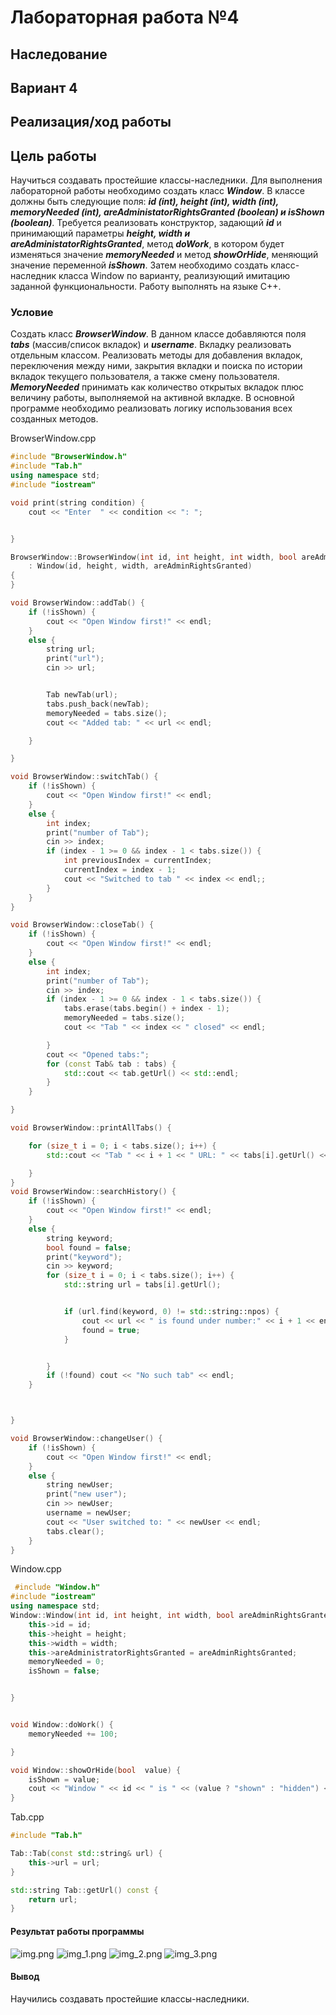 # Лабораторная работа №4 #

## Наследование ##

## Вариант 4 ##

## Реализация/ход работы ##

## Цель работы ##
Научиться создавать простейшие классы-наследники.
Для выполнения лабораторной работы необходимо создать класс ***Window***. В классе должны быть следующие поля: ***id (int), height (int), width (int), memoryNeeded (int), areAdministatorRightsGranted (boolean) и isShown (boolean)***. Требуется реализовать конструктор, задающий ***id*** и принимающий параметры ***height, width и areAdministatorRightsGranted***, метод ***doWork***, в котором будет изменяться значение ***memoryNeeded*** и метод ***showOrHide***, меняющий значение переменной ***isShown***.
Затем необходимо создать класс-наследник класса Window по варианту, реализующий имитацию заданной функциональности.
Работу выполнять на языке C++.
### Условие ###

Создать класс ***BrowserWindow***. В данном классе добавляются поля ***tabs*** (массив/список вкладок) и ***username***. Вкладку реализовать отдельным классом. Реализовать методы для добавления вкладок, переключения между ними, закрытия вкладки и поиска по истории вкладок текущего пользователя, а также смену пользователя. ***MemoryNeeded*** принимать как количество открытых вкладок плюс величину работы, выполняемой на активной вкладке. В основной программе необходимо реализовать логику использования всех созданных методов.

BrowserWindow.cpp
```  c++
#include "BrowserWindow.h"
#include "Tab.h"
using namespace std;
#include "iostream"

void print(string condition) {
    cout << "Enter  " << condition << ": ";


}

BrowserWindow::BrowserWindow(int id, int height, int width, bool areAdminRightsGranted)
    : Window(id, height, width, areAdminRightsGranted)
{
}

void BrowserWindow::addTab() {
    if (!isShown) {
        cout << "Open Window first!" << endl;
    }
    else {
        string url;
        print("url");
        cin >> url;


        Tab newTab(url);
        tabs.push_back(newTab);
        memoryNeeded = tabs.size();
        cout << "Added tab: " << url << endl;

    }

}

void BrowserWindow::switchTab() {
    if (!isShown) {
        cout << "Open Window first!" << endl;
    }
    else {
        int index;
        print("number of Tab");
        cin >> index;
        if (index - 1 >= 0 && index - 1 < tabs.size()) {
            int previousIndex = currentIndex;
            currentIndex = index - 1;
            cout << "Switched to tab " << index << endl;;
        }
    }
}

void BrowserWindow::closeTab() {
    if (!isShown) {
        cout << "Open Window first!" << endl;
    }
    else {
        int index;
        print("number of Tab");
        cin >> index;
        if (index - 1 >= 0 && index - 1 < tabs.size()) {
            tabs.erase(tabs.begin() + index - 1);
            memoryNeeded = tabs.size();
            cout << "Tab " << index << " closed" << endl;

        }
        cout << "Opened tabs:";
        for (const Tab& tab : tabs) {
            std::cout << tab.getUrl() << std::endl;
        }
    }

}

void BrowserWindow::printAllTabs() {

    for (size_t i = 0; i < tabs.size(); i++) {
        std::cout << "Tab " << i + 1 << " URL: " << tabs[i].getUrl() << std::endl;

    }
}
void BrowserWindow::searchHistory() {
    if (!isShown) {
        cout << "Open Window first!" << endl;
    }
    else {
        string keyword;
        bool found = false;
        print("keyword");
        cin >> keyword;
        for (size_t i = 0; i < tabs.size(); i++) {
            std::string url = tabs[i].getUrl();


            if (url.find(keyword, 0) != std::string::npos) {
                cout << url << " is found under number:" << i + 1 << endl;
                found = true;
            }


        }
        if (!found) cout << "No such tab" << endl;
    }



}

void BrowserWindow::changeUser() {
    if (!isShown) {
        cout << "Open Window first!" << endl;
    }
    else {
        string newUser;
        print("new user");
        cin >> newUser;
        username = newUser;
        cout << "User switched to: " << newUser << endl;
        tabs.clear();
    }
}


```
Window.cpp
```c++
 #include "Window.h"
#include "iostream"
using namespace std;
Window::Window(int id, int height, int width, bool areAdminRightsGranted) {
    this->id = id;
    this->height = height;
    this->width = width;
    this->areAdministratorRightsGranted = areAdminRightsGranted;
    memoryNeeded = 0;
    isShown = false;


}


void Window::doWork() {
    memoryNeeded += 100;

}

void Window::showOrHide(bool  value) {
    isShown = value;
    cout << "Window " << id << " is " << (value ? "shown" : "hidden") << std::endl;
}


```
Tab.cpp
```c++
#include "Tab.h"

Tab::Tab(const std::string& url) {
    this->url = url;
}

std::string Tab::getUrl() const {
    return url;
}
```
#### Результат работы программы ####

![img.png](images/img.png)
![img_1.png](images/img_1.png)
![img_2.png](images/img_2.png)
![img_3.png](images/img_3.png)

#### Вывод ####

Научились создавать простейшие классы-наследники.
